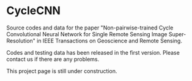 # CycleCNN
Source codes and data for the paper "Non-pairwise-trained Cycle Convolutional Neural Network for Single Remote Sensing Image Super-Resolution" 
in IEEE Transactions on Geoscience and Remote Sensing.

Codes and testing data has been released in the first version. Please contact us if there are any problems.

This project page is still under construction.
